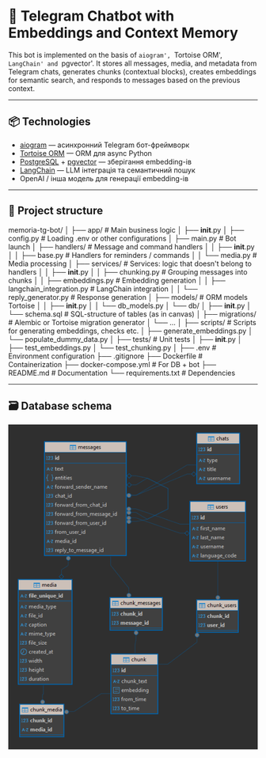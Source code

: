 # 🧠 Telegram Chatbot with Embeddings and Context Memory

This bot is implemented on the basis of `aiogram', `Tortoise ORM', `LangChain' and `pgvector'. It stores all messages, media, and metadata from Telegram chats, generates chunks (contextual blocks), creates embeddings for semantic search, and responds to messages based on the previous context.

---

## 📦 Technologies

- [aiogram](https://docs.aiogram.dev/) — асинхронний Telegram бот-фреймворк
- [Tortoise ORM](https://tortoise-orm.readthedocs.io/) — ORM для async Python
- [PostgreSQL](https://www.postgresql.org/) + [pgvector](https://github.com/pgvector/pgvector) — зберігання embedding-ів
- [LangChain](https://python.langchain.com/) — LLM інтеграція та семантичний пошук
- OpenAI / інша модель для генерації embedding-ів

---

## 📁 Project structure

memoria-tg-bot/
│
├── app/                            # Main business logic
│   ├── __init__.py
│   ├── config.py                   # Loading .env or other configurations
│   ├── main.py                     # Bot launch
│   ├── handlers/                  # Message and command handlers
│   │   ├── __init__.py
│   │   ├── base.py                # Handlers for reminders / commands
│   │   └── media.py               # Media processing
│   ├── services/                  # Services: logic that doesn't belong to handlers
│   │   ├── __init__.py
│   │   ├── chunking.py            # Grouping messages into chunks
│   │   ├── embeddings.py          # Embedding generation
│   │   ├── langchain_integration.py  # LangChain integration
│   │   └── reply_generator.py     # Response generation
│   ├── models/                    # ORM models Tortoise
│   │   ├── __init__.py
│   │   └── db_models.py
│   └── db/
│       ├── __init__.py
│       └── schema.sql             # SQL-structure of tables (as in canvas)
│
├── migrations/                    # Alembic or Tortoise migration generator
│   └── ...
│
├── scripts/                       # Scripts for generating embeddings, checks etc.
│   ├── generate_embeddings.py
│   └── populate_dummy_data.py
│
├── tests/                         # Unit tests
│   ├── __init__.py
│   ├── test_embeddings.py
│   └── test_chunking.py
│
├── .env                           # Environment configuration
├── .gitignore
├── Dockerfile                     # Containerization
├── docker-compose.yml             # For DB + bot
├── README.md                      # Documentation
└── requirements.txt               # Dependencies


---

## 🗃️ Database schema

![alt text](assets/image.png)
